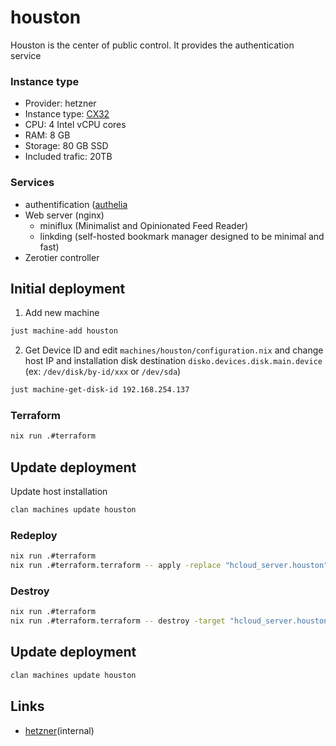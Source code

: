 # houston

Houston is the center of public control. It provides the authentication service

### Instance type

- Provider: hetzner
- Instance type: [CX32](https://www.hetzner.com/cloud/)
- CPU: 4 Intel vCPU cores
- RAM: 8 GB
- Storage: 80 GB SSD
- Included trafic: 20TB

### Services

- authentification ([authelia](../../docs/authelia.md)
- Web server (nginx)
  - miniflux (Minimalist and Opinionated Feed Reader)
  - linkding (self-hosted bookmark manager designed to be minimal and fast)
- Zerotier controller

## Initial deployment

1. Add new machine

```bash
just machine-add houston
```

2. Get Device ID and edit `machines/houston/configuration.nix` and change host
   IP and installation disk destination `disko.devices.disk.main.device` (ex:
   `/dev/disk/by-id/xxx` or `/dev/sda`)

```bash
just machine-get-disk-id 192.168.254.137
```

### Terraform

```bash
nix run .#terraform
```

## Update deployment

Update host installation

```bash
clan machines update houston
```

### Redeploy

```bash
nix run .#terraform
nix run .#terraform.terraform -- apply -replace "hcloud_server.houston"
```

### Destroy

```bash
nix run .#terraform
nix run .#terraform.terraform -- destroy -target "hcloud_server.houston"
```

## Update deployment

```bash
clan machines update houston
```

## Links

- [hetzner](../hetzner.md)(internal)
